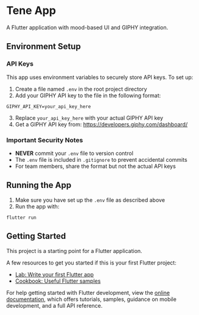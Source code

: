 # Tene App

A Flutter application with mood-based UI and GIPHY integration.

## Environment Setup

### API Keys

This app uses environment variables to securely store API keys. To set up:

1. Create a file named `.env` in the root project directory
2. Add your GIPHY API key to the file in the following format:

```
GIPHY_API_KEY=your_api_key_here
```

3. Replace `your_api_key_here` with your actual GIPHY API key
4. Get a GIPHY API key from: https://developers.giphy.com/dashboard/

### Important Security Notes

- **NEVER** commit your `.env` file to version control
- The `.env` file is included in `.gitignore` to prevent accidental commits
- For team members, share the format but not the actual API keys

## Running the App

1. Make sure you have set up the `.env` file as described above
2. Run the app with:

```
flutter run
```

## Getting Started

This project is a starting point for a Flutter application.

A few resources to get you started if this is your first Flutter project:

- [Lab: Write your first Flutter app](https://docs.flutter.dev/get-started/codelab)
- [Cookbook: Useful Flutter samples](https://docs.flutter.dev/cookbook)

For help getting started with Flutter development, view the
[online documentation](https://docs.flutter.dev/), which offers tutorials,
samples, guidance on mobile development, and a full API reference.
